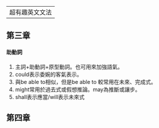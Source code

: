 <table>
    <tr>
        <td>超有趣英文文法</td>
    </tr>
</table>

## 第三章

#### 助動詞
1.  主詞+助動詞+原型動詞。也可用來加強語氣。
2.  could表示委婉的客氣表示。
3.  與be able to相似，但是be able to 較常用在未來、完成式。
4.  might常用於過去式或假想推論。may為推斷或讓步。
5.  shall表示應當/will表示未來式

## 第四章

